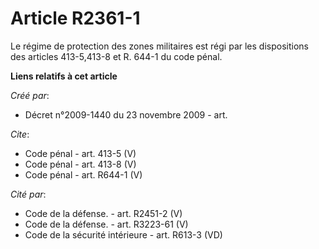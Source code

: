# Article R2361-1

Le régime de protection des zones militaires est régi par les dispositions des articles 413-5,413-8 et R. 644-1 du code
pénal.

**Liens relatifs à cet article**

_Créé par_:

  - Décret n°2009-1440 du 23 novembre 2009 - art.

_Cite_:

  - Code pénal - art. 413-5 (V)
  - Code pénal - art. 413-8 (V)
  - Code pénal - art. R644-1 (V)

_Cité par_:

  - Code de la défense. - art. R2451-2 (V)
  - Code de la défense. - art. R3223-61 (V)
  - Code de la sécurité intérieure - art. R613-3 (VD)
